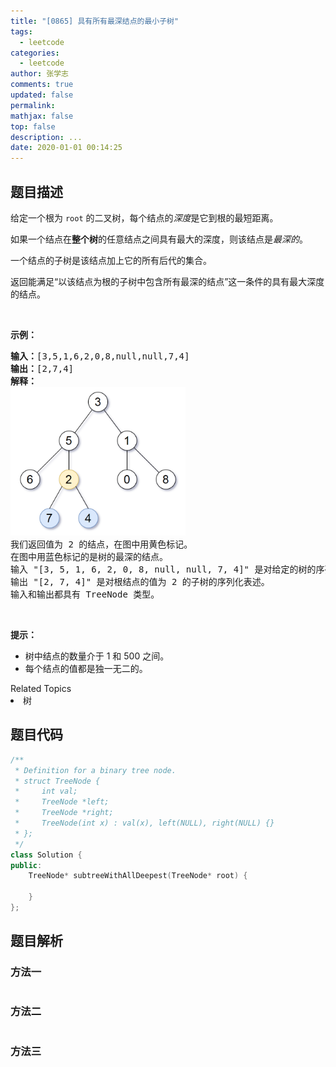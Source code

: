 ```yaml
---
title: "[0865] 具有所有最深结点的最小子树"
tags:
  - leetcode
categories:
  - leetcode
author: 张学志
comments: true
updated: false
permalink:
mathjax: false
top: false
description: ...
date: 2020-01-01 00:14:25
---
```


## 题目描述

<p>给定一个根为&nbsp;<code>root</code>&nbsp;的二叉树，每个结点的<em>深度</em>是它到根的最短距离。</p>

<p>如果一个结点在<strong>整个树</strong>的任意结点之间具有最大的深度，则该结点是<em>最深的</em>。</p>

<p>一个结点的子树是该结点加上它的所有后代的集合。</p>

<p>返回能满足&ldquo;以该结点为根的子树中包含所有最深的结点&rdquo;这一条件的具有最大深度的结点。</p>

<p>&nbsp;</p>

<p><strong>示例：</strong></p>

<pre><strong>输入：</strong>[3,5,1,6,2,0,8,null,null,7,4]
<strong>输出：</strong>[2,7,4]
<strong>解释：</strong>
<img alt="" src="https://raw.githubusercontent.com/algoboy101/note_blog_leetcode/master/imgs/sketch1.png" style="height: 238px; width: 280px;">
我们返回值为 2 的结点，在图中用黄色标记。
在图中用蓝色标记的是树的最深的结点。
输入 &quot;[3, 5, 1, 6, 2, 0, 8, null, null, 7, 4]&quot; 是对给定的树的序列化表述。
输出 &quot;[2, 7, 4]&quot; 是对根结点的值为 2 的子树的序列化表述。
输入和输出都具有 TreeNode 类型。
</pre>

<p>&nbsp;</p>

<p><strong>提示：</strong></p>

<ul>
	<li>树中结点的数量介于&nbsp;1 和&nbsp;500 之间。</li>
	<li>每个结点的值都是独一无二的。</li>
</ul>
<div><div>Related Topics</div><div><li>树</li></div></div>

## 题目代码

```cpp
/**
 * Definition for a binary tree node.
 * struct TreeNode {
 *     int val;
 *     TreeNode *left;
 *     TreeNode *right;
 *     TreeNode(int x) : val(x), left(NULL), right(NULL) {}
 * };
 */
class Solution {
public:
    TreeNode* subtreeWithAllDeepest(TreeNode* root) {

    }
};
```

## 题目解析

### 方法一

```cpp

```

### 方法二

```cpp

```

### 方法三

```cpp

```

